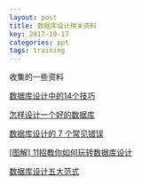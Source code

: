 ```yaml
---
layout: post
title: 数据库设计相关资料
key: 2017-10-17
categories: ppt
tags: training
---
```


收集的一些资料

<!--more-->

[数据库设计中的14个技巧](http://blog.csdn.net/sirfei/article/details/434994)

[怎样设计一个好的数据库](http://blog.sina.com.cn/s/blog_735fb3b40100svet.html)

[数据库设计的 7 个常见错误](http://blog.jobbole.com/93953/)

[[图解] 11招教你如何玩转数据库设计](http://www.csdn.net/article/2012-04-11/2804419)

[数据库设计五大范式](http://www.cnblogs.com/xiaxianfei/p/5454707.html)

